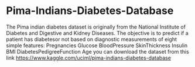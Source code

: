 # Pima-Indians-Diabetes-Database
The Pima indian diabetes dataset is originally from the National Institute of Diabetes and Digestive and Kidney Diseases. The objective is to predict if a patient has diabetesor not  based on diagnostic measurements of eight simple features: 
Pregnancies
Glucose
BloodPressure
SkinThickness
Insulin
BMI
DiabetesPedigreeFunction
Age
you can download the dataset from this link https://www.kaggle.com/uciml/pima-indians-diabetes-database
